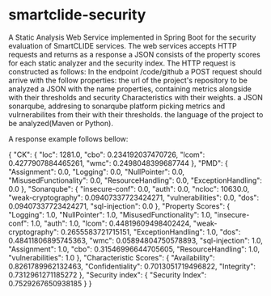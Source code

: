 # smartclide-security
A Static Analysis Web Service implemented in Spring Boot for the security evaluation of SmartCLIDE services. The web services accepts HTTP requests and returns as a response a JSON consists of the property scores for each static analyzer and the security index.
The HTTP request is constructed as follows:
In the endpoint /code/github a POST request should arrive with the follow properties:
the url of the project's repository to be analyzed
a JSON with the name properties, containing metrics alongside with their thresholds and security Characteristics with their weights.
a JSON sonarqube, addresing to sonarqube platform picking metrics and vulrnerabilites from their with their thresholds.
the language of the project to be analyzed(Maven or Python).




A response example follows bellow:

{
    "CK": {
        "loc": 1281.0,
        "cbo": 0.234192037470726,
        "lcom": 0.4277907884465261,
        "wmc": 0.2498048399687744
    },
    "PMD": {
        "Assignment": 0.0,
        "Logging": 0.0,
        "NullPointer": 0.0,
        "MisusedFunctionality": 0.0,
        "ResourceHandling": 0.0,
        "ExceptionHandling": 0.0
    },
    "Sonarqube": {
        "insecure-conf": 0.0,
        "auth": 0.0,
        "ncloc": 10630.0,
        "weak-cryptography": 0.09407337723424271,
        "vulnerabilities": 0.0,
        "dos": 0.09407337723424271,
        "sql-injection": 0.0
    },
    "Property Scores": {
        "Logging": 1.0,
        "NullPointer": 1.0,
        "MisusedFunctionality": 1.0,
        "insecure-conf": 1.0,
        "auth": 1.0,
        "lcom": 0.44819609498402424,
        "weak-cryptography": 0.2655583721715151,
        "ExceptionHandling": 1.0,
        "dos": 0.48411806895745363,
        "wmc": 0.05894804750578893,
        "sql-injection": 1.0,
        "Assignment": 1.0,
        "cbo": 0.31546996644705605,
        "ResourceHandling": 1.0,
        "vulnerabilities": 1.0
    },
    "Characteristic Scores": {
        "Availability": 0.8261789962132463,
        "Confidentiality": 0.7013051719496822,
        "Integrity": 0.7312961271185272
    },
    "Security index": {
        "Security Index": 0.7529267650938185
    }
}
